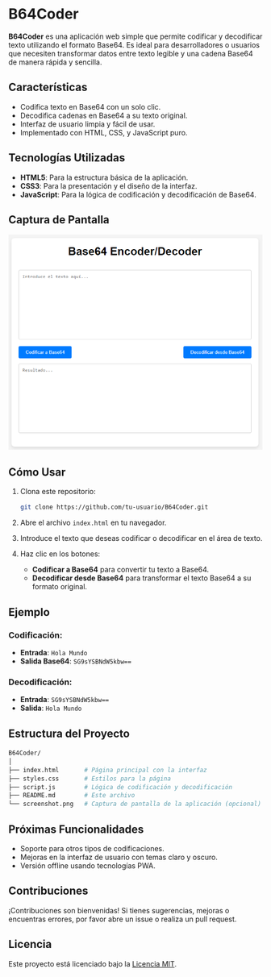 # B64Coder

**B64Coder** es una aplicación web simple que permite codificar y decodificar texto utilizando el formato Base64. Es ideal para desarrolladores o usuarios que necesiten transformar datos entre texto legible y una cadena Base64 de manera rápida y sencilla.

## Características

- Codifica texto en Base64 con un solo clic.
- Decodifica cadenas en Base64 a su texto original.
- Interfaz de usuario limpia y fácil de usar.
- Implementado con HTML, CSS, y JavaScript puro.

## Tecnologías Utilizadas

- **HTML5**: Para la estructura básica de la aplicación.
- **CSS3**: Para la presentación y el diseño de la interfaz.
- **JavaScript**: Para la lógica de codificación y decodificación de Base64.

## Captura de Pantalla

![B64Coder Screenshot](screenshot.png) <!-- Asegúrate de incluir una captura de pantalla del proyecto -->

## Cómo Usar

1. Clona este repositorio:
   ```bash
   git clone https://github.com/tu-usuario/B64Coder.git
   ```
2. Abre el archivo `index.html` en tu navegador.

3. Introduce el texto que deseas codificar o decodificar en el área de texto.

4. Haz clic en los botones:
   - **Codificar a Base64** para convertir tu texto a Base64.
   - **Decodificar desde Base64** para transformar el texto Base64 a su formato original.

## Ejemplo

### Codificación:
- **Entrada**: `Hola Mundo`
- **Salida Base64**: `SG9sYSBNdW5kbw==`

### Decodificación:
- **Entrada**: `SG9sYSBNdW5kbw==`
- **Salida**: `Hola Mundo`

## Estructura del Proyecto

```bash
B64Coder/
│
├── index.html       # Página principal con la interfaz
├── styles.css       # Estilos para la página
├── script.js        # Lógica de codificación y decodificación
├── README.md        # Este archivo
└── screenshot.png   # Captura de pantalla de la aplicación (opcional)
```

## Próximas Funcionalidades

- Soporte para otros tipos de codificaciones.
- Mejoras en la interfaz de usuario con temas claro y oscuro.
- Versión offline usando tecnologías PWA.

## Contribuciones

¡Contribuciones son bienvenidas! Si tienes sugerencias, mejoras o encuentras errores, por favor abre un issue o realiza un pull request.

## Licencia

Este proyecto está licenciado bajo la [Licencia MIT](LICENSE).